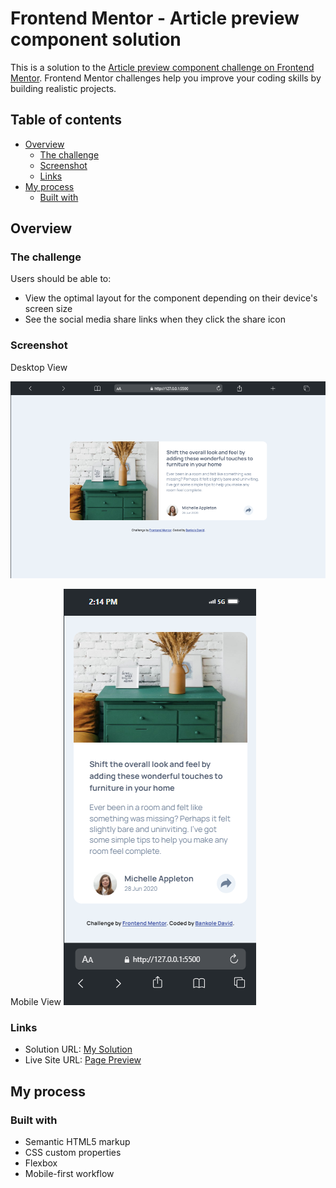 # Frontend Mentor - Article preview component solution

This is a solution to the [Article preview component challenge on Frontend Mentor](https://www.frontendmentor.io/challenges/article-preview-component-dYBN_pYFT). Frontend Mentor challenges help you improve your coding skills by building realistic projects. 

## Table of contents

- [Overview](#overview)
  - [The challenge](#the-challenge)
  - [Screenshot](#screenshot)
  - [Links](#links)
- [My process](#my-process)
  - [Built with](#built-with)
## Overview

### The challenge

Users should be able to:

- View the optimal layout for the component depending on their device's screen size
- See the social media share links when they click the share icon

### Screenshot

Desktop View

![](./images/Macbook-Air-127.0.0.1.png)

Mobile View 
![](./images/iPhone-13-PRO-127.0.0.1.png)
### Links

- Solution URL: [My Solution](https://github.com/BANKOLEDO/article-preview-component)
- Live Site URL: [Page Preview](https://bankoledo.github.io/article-preview-component/)

## My process

### Built with

- Semantic HTML5 markup
- CSS custom properties
- Flexbox
- Mobile-first workflow
